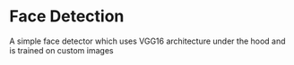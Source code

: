 # Face Detection

A simple face detector which uses VGG16 architecture under the hood and is trained on custom images
